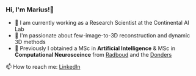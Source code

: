 ### Hi, I'm Marius!👋

* :robot: I am currently working as a Research Scientist at the Continental AI Lab
* :rocket: I'm passionate about few-image-to-3D reconstruction and dynamic 3D methods
* :brain: Previously I obtained a MSc in **Artificial Intelligence** & MSc in **Computational Neurosceince** from [Radboud](https://www.ru.nl/en) and the [Donders](https://www.ru.nl/en/donders-institute)

📫 How to reach me: [LinkedIn](https://www.linkedin.com/in/marius-kaestingschaefer/)



